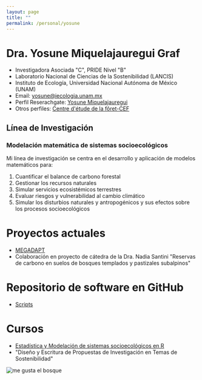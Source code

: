 ```yaml
---
layout: page
title: ""
permalink: /personal/yosune
---
```


# Dra. Yosune Miquelajauregui Graf

- Investigadora Asociada "C", PRIDE Nivel "B"
- Laboratorio Nacional de Ciencias de la Sostenibilidad (LANCIS)
- Instituto de Ecología, Universidad Nacional Autónoma de México (UNAM)
- Email: yosune@iecologia.unam.mx
- Perfil Reserachgate: [Yosune Miquelajauregui](https://www.researchgate.net/profile/Yosune_Miquelajauregui/publications)
- Otros perfiles: [Centre d'étude de la fôret-CEF](http://www.cef-cfr.ca/index.php?n=MEmbres.YosuneMiquelajauregui)

## Línea de Investigación

### Modelación matemática de sistemas socioecológicos

 Mi línea de investigación se centra en el desarrollo y aplicación de modelos matemáticos para:

 1. Cuantificar el balance de carbono forestal
 2. Gestionar los recursos naturales
 3. Simular servicios ecosistémicos terrestres
 3. Evaluar riesgos y vulnerabilidad al cambio climático
 4. Simular los disturbios naturales y antropogénicos y sus efectos sobre los procesos socioecológicos


# Proyectos actuales
 
 - [MEGADAPT]( http://megadapt.weebly.com/)
 - Colaboración en proyecto de cátedra de la Dra. Nadia Santini "Reservas de carbono en suelos de bosques templados y   pastizales subalpinos" 

# Repositorio de software en GitHub

 - [Scripts](https://github.com/sostenibilidad-unam/R_Scripts_Catalogue)
 
# Cursos

 - [Estadística y Modelación de sistemas socioecológicos en R](https://github.com/sostenibilidad-unam/curso-estadistica-modelacionR)
 - "Diseño y Escritura de Propuestas de Investigación en Temas de Sostenibilidad"

![me gusta el bosque](http://lasdoscastillas.net/wp-content/uploads/2014/02/Bosque.jpg)
